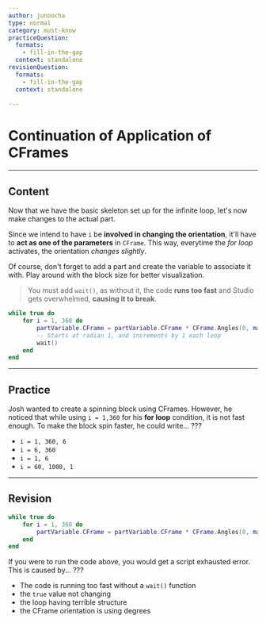 ```yaml
---
author: junoocha
type: normal
category: must-know
practiceQuestion:
  formats:
    - fill-in-the-gap
  context: standalone
revisionQuestion:
  formats:
    - fill-in-the-gap
  context: standalone

---
```


# Continuation of Application of CFrames
---

## Content

Now that we have the basic skeleton set up for the infinite loop, let's now make changes to the actual part.

Since we intend to have `i` be **involved in changing the orientation**, it'll have to **act as one of the parameters** in `CFrame`. This way, everytime the *for loop* activates, the orientation *changes slightly*.

Of course, don't forget to add a part and create the variable to associate it with. Play around with the block size for better visualization.

> You must add `wait()`, as without it, the code **runs too fast** and Studio gets overwhelmed, **causing it to break**.

```lua
while true do
    for i = 1, 360 do
        partVariable.CFrame = partVariable.CFrame * CFrame.Angles(0, math.rad(i), 0)
        -- Starts at radian 1, and increments by 1 each loop
        wait()
    end
end
```
---

## Practice
Josh wanted to create a spinning block using CFrames. However, he noticed that while using `i = 1,360` for his **for loop** condition, it is not fast enough. To make the block spin faster, he could write... ???

- `i = 1, 360, 6`
- `i = 6, 360`
- `i = 1, 6`
- `i = 60, 1000, 1`
---

## Revision

```lua
while true do
    for i = 1, 360 do
        partVariable.CFrame = partVariable.CFrame * CFrame.Angles(0, math.rad(i), 0)
    end
end
```
If you were to run the code above, you would get a script exhausted error. This is caused by... ???

- The code is running too fast without a `wait()` function
- the `true` value not changing
- the loop having terrible structure
- the CFrame orientation is using degrees